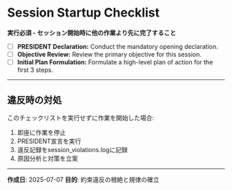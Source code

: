 # Session Startup Checklist

**実行必須 - セッション開始時に他の作業より先に完了すること**

- [ ] **PRESIDENT Declaration:** Conduct the mandatory opening declaration.
- [ ] **Objective Review:** Review the primary objective for this session.
- [ ] **Initial Plan Formulation:** Formulate a high-level plan of action for the first 3 steps.

---

## 違反時の対処

このチェックリストを実行せずに作業を開始した場合:
1. 即座に作業を停止
2. PRESIDENT宣言を実行
3. 違反記録をsession_violations.logに記録
4. 原因分析と対策を立案

---

**作成日**: 2025-07-07
**目的**: 約束違反の根絶と規律の確立
